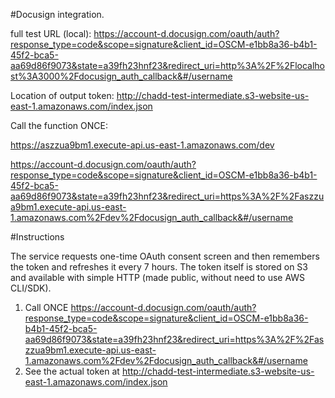 #Docusign integration.

full test URL (local):
https://account-d.docusign.com/oauth/auth?response_type=code&scope=signature&client_id=OSCM-e1bb8a36-b4b1-45f2-bca5-aa69d86f9073&state=a39fh23hnf23&redirect_uri=http%3A%2F%2Flocalhost%3A3000%2Fdocusign_auth_callback&#/username

Location of output token:
http://chadd-test-intermediate.s3-website-us-east-1.amazonaws.com/index.json

Call the function ONCE: 

https://aszzua9bm1.execute-api.us-east-1.amazonaws.com/dev

https://account-d.docusign.com/oauth/auth?response_type=code&scope=signature&client_id=OSCM-e1bb8a36-b4b1-45f2-bca5-aa69d86f9073&state=a39fh23hnf23&redirect_uri=https%3A%2F%2Faszzua9bm1.execute-api.us-east-1.amazonaws.com%2Fdev%2Fdocusign_auth_callback&#/username


#Instructions

The service requests one-time OAuth consent screen and then remembers the token and refreshes it every 7 hours. 
The token itself is stored on S3 and available with simple HTTP (made public, without need to use AWS CLI/SDK). 

1. Call ONCE https://account-d.docusign.com/oauth/auth?response_type=code&scope=signature&client_id=OSCM-e1bb8a36-b4b1-45f2-bca5-aa69d86f9073&state=a39fh23hnf23&redirect_uri=https%3A%2F%2Faszzua9bm1.execute-api.us-east-1.amazonaws.com%2Fdev%2Fdocusign_auth_callback&#/username
2. See the actual token at http://chadd-test-intermediate.s3-website-us-east-1.amazonaws.com/index.json
